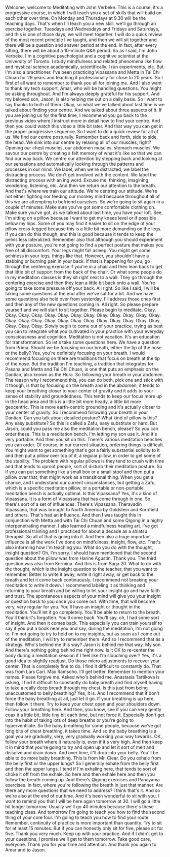  Welcome, welcome to Meditating with John Verbeke. This is a course, it's a progressive course, in which I will teach you a set of skills that will build on each other over time. On Monday and Thursdays at 9.30 will be the teaching days. That's when I'll teach you a new skill, we'll go through an exercise together. Tuesdays and Wednesdays and Fridays and Saturdays, and this is one of those days, we will meet together. I will do a quick review of the most recent principle I've taught, and then we will sit together and there will be a question and answer period at the end. In fact, after every sitting, there will be about a 10-minute Q&A period. So as I said, I'm John Verbeke. I'm a cognitive psychologist and a cognitive scientist at the University of Toronto. I study mindfulness and related phenomena like flow and mystical science academically, scientifically. I run experiments, etc. But I'm also a practitioner. I've been practicing Vipassana and Metta in Tai Chi Chuan for 29 years and teaching it professionally for close to 20 years. So I first of all want to remember to thank you all for joining me. And I also want to thank my tech support, Amar, who will be handling questions. You might be asking throughout. And I'm always deeply grateful for his support. And my beloved son, Jason, is also helping me out on a daily basis. So I want to say thanks to both of them. Okay, so what we've talked about last time is we talked about finding your centre. And we talked about three aspects of it. If you are joining us for the first time, I recommend you go back to the previous video where I instruct more in detail how to find your centre. And then you could watch this video a little bit later. And that way you can get in the proper progressive sequence. So I want to do a quick review for all of us. We find our centre posturally. Remember back and forth, side to side, the head. We sink into our centre by relaxing all of our muscles, right? Opening our chest muscles, our abdomen muscles, stomach muscles. We savour our centre by creating a felt memory of what it's like so that we can find our way back. We centre our attention by stepping back and looking at our sensations and automatically looking through the patterns and processes in our mind. We label, when we're distracted, we label the distracting process. We don't get involved with the content. We label the distracting process with an ing word. Excuse me, thinking, imagining, wondering, listening, etc. And then we return our attention to the breath. And that's where we train our attitude. We're centring our attitude. We're not either fighting nor feeding our monkey mind because throughout all of this we are attempting to befriend ourselves. So we're going to sit again in a couple of minutes. Make sure you've got some comfortable clothing on. Make sure you've got, as we talked about last time, you have your loft. See, I'm sitting on a pillow because I want to get my knees level or if possible below my hips. Some of you may find it easier to sit on the edge of your pillow cross-legged because this is a little bit more demanding on the legs. If you can do this though, and this is good because it tends to keep the pelvis less lateralized. Remember also that although you should experiment with your posture, you're not going to find a perfect posture that makes you free of all discomfort. Your legs might fall asleep. You might get some achiness in your legs, things like that. However, you shouldn't have a stabbing or burning pain in your back. If that is happening for you, go through the centering exercise if you're in a chair and then lean back to get that little bit of support from the back of the chair. Or what some people do in my meditation classes is they sit right next to a wall. They go through the centering exercise and then they lean a little bit back onto a wall. You're going to take some pressure off your back. All right. So like I said, I will be taking some questions at the end after we've sat for a bit. And we have some questions also held over from yesterday. I'll address those ones first and then any of the new questions coming in. All right. So please prepare yourself and we will start to sit together. Please begin to meditate. Okay. Okay. Okay. Okay. Okay. Okay. Okay. Okay. Okay. Okay. Okay. Okay. Okay. Okay. Okay. Okay. Okay. Okay. Okay. Okay. Okay. Okay. Okay. Okay. Okay. Okay. Okay. Okay. Slowly begin to come out of your practice, trying as best you can to integrate what you cultivated in your practice with your everyday consciousness and cognition. Meditation is not vacation. It's an education for transformation. So let's take some questions here. We have a question from Prima. Should we be focusing on our breath, either the tip of the nose or the belly? Yes, you're definitely focusing on your breath. I would recommend focusing on there are traditions that focus on breath at the tip of the nose. But the tradition I'm teaching, a tradition that integrates for Pasana and Metta and Tai Chi Chuan, is one that puts an emphasis on the Dantian, also known as the Hora. So following your breath in your abdomen. The reason why I recommend this, you can do both, pick one and stick with it though, is that by focusing on the breath and in the abdomen, it tends to keep your breathing closer to your center of gravity and it adds to your sense of stability and groundedness. This tends to keep our focus more up in the head area and this is a little bit more heady, a little bit more geocentric. This is more earth-centric grounding and it's actually closer to your center of gravity. So I recommend following your breath in your Dantian. Can you talk about detailed posture? What kind of pillow is this? Any easy substitute? So this is called a Zafu, easy substitute or hard. But Jason, could you pass me also the meditation bench, please? So you can order these. This is a meditation bench. I'm letting my son use it. And it's very portable. And then you sit on this. There's various meditation benches you can order. Of course, in our current situation, ordering things is difficult. You might want to get something that's got a fairly substantial solidity to it and then put a pillow over top of it, a regular pillow, in order to get some of the stability. The problem with regular pillows is they tend to crush with time and that tends to uproot people, sort of disturb their meditation posture. So if you can put something like a small box or a small stool and then put a pillow over that, that might work as a transitional thing. When you get a chance, and I understand our current circumstances, but getting a Zafu, which is a specific meditation pillow, or a portable or non-portable meditation bench is actually optimal. Is this Vipassana? Yes, it's a kind of Vipassana. It is a form of Vipassana that has come through in one. So there's sort of a set of influences. There's Vipassana, Theravadin Vipassana, that was brought to North America by Goldstein and Kornfield and others. That's had an influence. And then I was taught this in conjunction with Metta and with Tai Chi Chuan and some Qigong in a highly interpenetrating manner. I also learned a mindfulness healing art. I've got professional training and I practiced for about a decade as a shiatsu therapist. So all of that is going into it. And then also a huge important influence is all the work I've done on mindfulness, insight, flow, etc. That's also informing how I'm teaching you. What do you do with the thought, insight question? Oh, I'm sorry. I should have mentioned that the second question about the pillow was from Harine Agustin. Thank you. The third question was also from Kermina. And this is from Saga 20. What to do with the thought, which is the insight question to the teacher, that you want to remember. Better to write it away, write it right away, or get back to the breath and let it come back continuously. I recommend not breaking your meditation to write it down. I recommend labeling it as thinking and returning to your breath and be willing to let your insight go and have faith and trust. The spontaneous aspects of your mind will give you your insight or question back to you once you come out. With time, that will become very, very regular for you. You'll have an insight or thought in the meditation. You'll let it go completely. You'll be able to return to the breath. You'll think it's forgotten. You'll come back. You'll say, oh, I had some sort of insight. And then it comes back. This especially you can train yourself to say if you put a book near you and say, during the meditation, I'm not going to. I'm not going to try to hold on to my insights, but as soon as I come out of the meditation, I will try to remember them. And so I recommend that as a strategy. Who's behind me this way? Jason is behind me that way. My son. And there's nothing going behind me right now. Is it OK to re-center the body during a meditation session if I feel like I'm slouching over? Yes, it's a good idea to slightly readjust. Do those micro adjustments to recover your center. That is completely fine to do. I find it difficult to constantly do. That was from Lars Carl. Max Ramsoho. I'll get better. Remember to mention your names. Please forgive me. Asked who's behind me. Anastasia Tartikova is asking, I find it difficult to constantly do baby breath and find myself having to take a really deep breath through my chest. Is this just from being unaccustomed to belly breathing? Yes, it is. And I recommend that if don't force the baby breathing at all, just let it go. If your breathing is up here, then follow it there. Try to keep your chest open and your shoulders down. Follow your breathing here. And then, you know, see if you can very gently coax it a little bit, little tiny bit each time, but not force it. Especially don't get into the habit of taking lots of deep breaths or you're going to hyperventilate. So the baby breathing for some people, because we've got long bits of chest breathing, it takes time. And so the baby breathing is a goal you are gradually, very, very gradually working your way towards. OK, follow your breath where it naturally is, even if it's very high. And then keep it in mind that you're going to try and open up and let it sort of melt and dissolve and drain down. And over time, it'll drop into your belly. You'll be able to do more baby breathing. This is from Mr. Clear. Do you exhale from the belly first or the upper lungs? So I generally exhale from the belly first and then the upper lungs. I tend if I'm exhaling here, that tends to sort of choke it off from the exhale. So here and then exhale here and then you follow the breath coming up. And there's Qigong exercises and Panayama exercises. In fact, where you're following the breath in just that manner. Are there any more questions that we need to address? I think that's it. And so we're also at the end of our time. And it's been wonderful to sit with you. I want to remind you that I will be here again tomorrow at 30. I will go a little bit longer tomorrow. Usually we'll go 40 minutes because there's these teaching class. And tomorrow I'm going to teach you how to find the second thing of your core four. I'm going to teach you how to find your route. Remember, continuity of practice is more important than quantity. Try to sit for at least 15 minutes. But if you can honestly only sit for five, please sit for five. Thank you very much. Keep up with your practice. And if I didn't get to your questions, I promise we'll get to them tomorrow. Take good care, everyone. Thank you for your time and attention. And thank you again to Amar and to Jason.